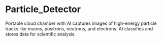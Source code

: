 # Particle_Detector
Portable cloud chamber with AI captures images of high-energy particle tracks like muons, positrons, neutrons, and electrons. AI classifies and stores data for scientific analysis.
